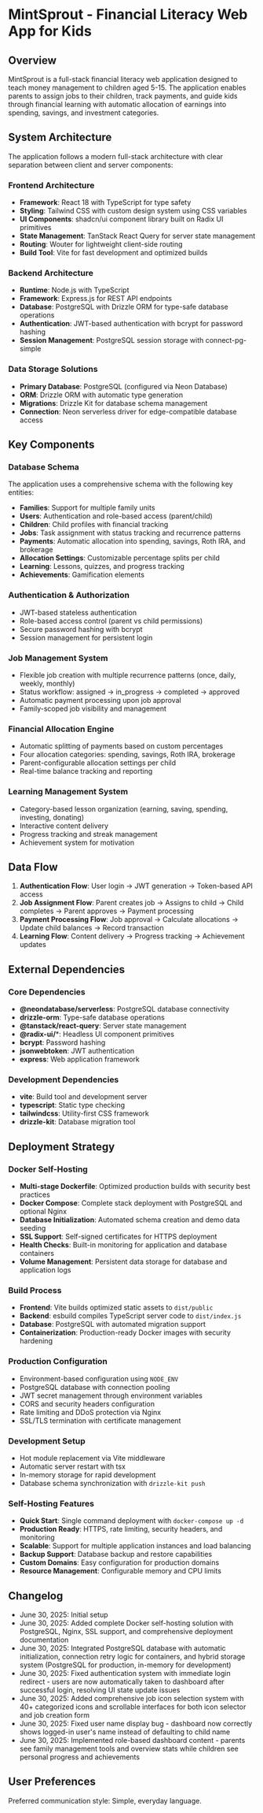 # MintSprout - Financial Literacy Web App for Kids

## Overview

MintSprout is a full-stack financial literacy web application designed to teach money management to children aged 5-15. The application enables parents to assign jobs to their children, track payments, and guide kids through financial learning with automatic allocation of earnings into spending, savings, and investment categories.

## System Architecture

The application follows a modern full-stack architecture with clear separation between client and server components:

### Frontend Architecture
- **Framework**: React 18 with TypeScript for type safety
- **Styling**: Tailwind CSS with custom design system using CSS variables
- **UI Components**: shadcn/ui component library built on Radix UI primitives
- **State Management**: TanStack React Query for server state management
- **Routing**: Wouter for lightweight client-side routing
- **Build Tool**: Vite for fast development and optimized builds

### Backend Architecture
- **Runtime**: Node.js with TypeScript
- **Framework**: Express.js for REST API endpoints
- **Database**: PostgreSQL with Drizzle ORM for type-safe database operations
- **Authentication**: JWT-based authentication with bcrypt for password hashing
- **Session Management**: PostgreSQL session storage with connect-pg-simple

### Data Storage Solutions
- **Primary Database**: PostgreSQL (configured via Neon Database)
- **ORM**: Drizzle ORM with automatic type generation
- **Migrations**: Drizzle Kit for database schema management
- **Connection**: Neon serverless driver for edge-compatible database access

## Key Components

### Database Schema
The application uses a comprehensive schema with the following key entities:
- **Families**: Support for multiple family units
- **Users**: Authentication and role-based access (parent/child)
- **Children**: Child profiles with financial tracking
- **Jobs**: Task assignment with status tracking and recurrence patterns
- **Payments**: Automatic allocation into spending, savings, Roth IRA, and brokerage
- **Allocation Settings**: Customizable percentage splits per child
- **Learning**: Lessons, quizzes, and progress tracking
- **Achievements**: Gamification elements

### Authentication & Authorization
- JWT-based stateless authentication
- Role-based access control (parent vs child permissions)
- Secure password hashing with bcrypt
- Session management for persistent login

### Job Management System
- Flexible job creation with multiple recurrence patterns (once, daily, weekly, monthly)
- Status workflow: assigned → in_progress → completed → approved
- Automatic payment processing upon job approval
- Family-scoped job visibility and management

### Financial Allocation Engine
- Automatic splitting of payments based on custom percentages
- Four allocation categories: spending, savings, Roth IRA, brokerage
- Parent-configurable allocation settings per child
- Real-time balance tracking and reporting

### Learning Management System
- Category-based lesson organization (earning, saving, spending, investing, donating)
- Interactive content delivery
- Progress tracking and streak management
- Achievement system for motivation

## Data Flow

1. **Authentication Flow**: User login → JWT generation → Token-based API access
2. **Job Assignment Flow**: Parent creates job → Assigns to child → Child completes → Parent approves → Payment processing
3. **Payment Processing Flow**: Job approval → Calculate allocations → Update child balances → Record transaction
4. **Learning Flow**: Content delivery → Progress tracking → Achievement updates

## External Dependencies

### Core Dependencies
- **@neondatabase/serverless**: PostgreSQL database connectivity
- **drizzle-orm**: Type-safe database operations
- **@tanstack/react-query**: Server state management
- **@radix-ui/***: Headless UI component primitives
- **bcrypt**: Password hashing
- **jsonwebtoken**: JWT authentication
- **express**: Web application framework

### Development Dependencies
- **vite**: Build tool and development server
- **typescript**: Static type checking
- **tailwindcss**: Utility-first CSS framework
- **drizzle-kit**: Database migration tool

## Deployment Strategy

### Docker Self-Hosting
- **Multi-stage Dockerfile**: Optimized production builds with security best practices
- **Docker Compose**: Complete stack deployment with PostgreSQL and optional Nginx
- **Database Initialization**: Automated schema creation and demo data seeding
- **SSL Support**: Self-signed certificates for HTTPS deployment
- **Health Checks**: Built-in monitoring for application and database containers
- **Volume Management**: Persistent data storage for database and application logs

### Build Process
- **Frontend**: Vite builds optimized static assets to `dist/public`
- **Backend**: esbuild compiles TypeScript server code to `dist/index.js`
- **Database**: PostgreSQL with automated migration support
- **Containerization**: Production-ready Docker images with security hardening

### Production Configuration
- Environment-based configuration using `NODE_ENV`
- PostgreSQL database with connection pooling
- JWT secret management through environment variables
- CORS and security headers configuration
- Rate limiting and DDoS protection via Nginx
- SSL/TLS termination with certificate management

### Development Setup
- Hot module replacement via Vite middleware
- Automatic server restart with tsx
- In-memory storage for rapid development
- Database schema synchronization with `drizzle-kit push`

### Self-Hosting Features
- **Quick Start**: Single command deployment with `docker-compose up -d`
- **Production Ready**: HTTPS, rate limiting, security headers, and monitoring
- **Scalable**: Support for multiple application instances and load balancing
- **Backup Support**: Database backup and restore capabilities
- **Custom Domains**: Easy configuration for production domains
- **Resource Management**: Configurable memory and CPU limits

## Changelog
- June 30, 2025: Initial setup
- June 30, 2025: Added complete Docker self-hosting solution with PostgreSQL, Nginx, SSL support, and comprehensive deployment documentation
- June 30, 2025: Integrated PostgreSQL database with automatic initialization, connection retry logic for containers, and hybrid storage system (PostgreSQL for production, in-memory for development)
- June 30, 2025: Fixed authentication system with immediate login redirect - users are now automatically taken to dashboard after successful login, resolving UI state update issues
- June 30, 2025: Added comprehensive job icon selection system with 40+ categorized icons and scrollable interfaces for both icon selector and job creation form
- June 30, 2025: Fixed user name display bug - dashboard now correctly shows logged-in user's name instead of defaulting to child name
- June 30, 2025: Implemented role-based dashboard content - parents see family management tools and overview stats while children see personal progress and achievements

## User Preferences

Preferred communication style: Simple, everyday language.